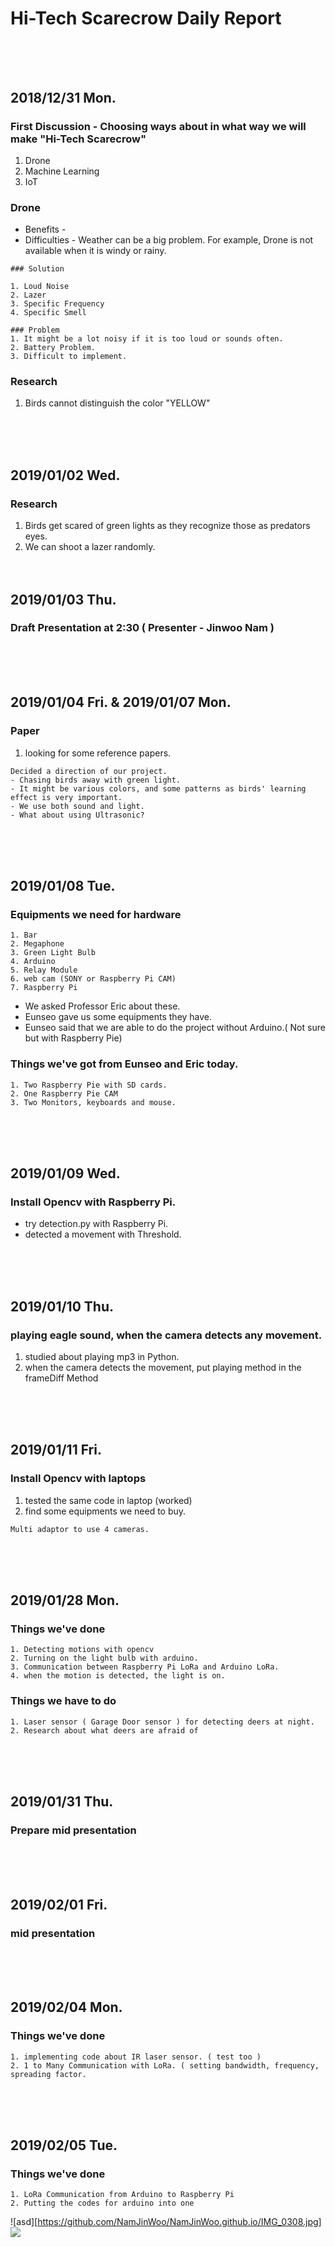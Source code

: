 # Hi-Tech Scarecrow Daily Report <br/><br/><br/>

## 2018/12/31 Mon.

### First Discussion - Choosing ways about in what way we will make "Hi-Tech Scarecrow"
1. Drone
2. Machine Learning
3. IoT

### Drone
- Benefits - 
- Difficulties - Weather can be a big problem. For example, Drone is not available when it is windy or rainy.

```
### Solution

1. Loud Noise
2. Lazer
3. Specific Frequency
4. Specific Smell

### Problem
1. It might be a lot noisy if it is too loud or sounds often.
2. Battery Problem.
3. Difficult to implement.
```
  
  
### Research
  1. Birds cannot distinguish the color "YELLOW"

<br/><br/><br/>
## 2019/01/02 Wed.

### Research
  1. Birds get scared of green lights as they recognize those as predators eyes.
  2. We can shoot a lazer randomly.
<br/><br/><br/>
## 2019/01/03 Thu.

### Draft Presentation at 2:30 ( Presenter - Jinwoo Nam )
<br/><br/><br/>
## 2019/01/04 Fri. & 2019/01/07 Mon.

### Paper
1. looking for some reference papers.

```
Decided a direction of our project. 
- Chasing birds away with green light.
- It might be various colors, and some patterns as birds' learning effect is very important.
- We use both sound and light.
- What about using Ultrasonic?
```
<br/><br/><br/>
## 2019/01/08 Tue.  

### Equipments we need for hardware
```
1. Bar
2. Megaphone
3. Green Light Bulb
4. Arduino
5. Relay Module
6. web cam (SONY or Raspberry Pi CAM)
7. Raspberry Pi
```
- We asked Professor Eric about these.
- Eunseo gave us some equipments they have.
- Eunseo said that we are able to do the project without Arduino.( Not sure but with Raspberry Pie)

### Things we've got from Eunseo and Eric today.
```
1. Two Raspberry Pie with SD cards.
2. One Raspberry Pie CAM
3. Two Monitors, keyboards and mouse.
```

<br/><br/><br/>
## 2019/01/09 Wed.  

### Install Opencv with Raspberry Pi.
- try detection.py with Raspberry Pi.
- detected a movement with Threshold.

<br/><br/><br/>
## 2019/01/10 Thu.

### playing eagle sound, when the camera detects any movement.
1. studied about playing mp3 in Python.
2. when the camera detects the movement, put playing method in the frameDiff Method

<br/><br/><br/>
## 2019/01/11 Fri.

### Install Opencv with laptops
1. tested the same code in laptop (worked)
2. find some equipments we need to buy.

```
Multi adaptor to use 4 cameras.
```

<br/><br/><br/>
## 2019/01/28 Mon.

### Things we've done
```
1. Detecting motions with opencv
2. Turning on the light bulb with arduino.
3. Communication between Raspberry Pi LoRa and Arduino LoRa.
4. when the motion is detected, the light is on.
```

### Things we have to do
```
1. Laser sensor ( Garage Door sensor ) for detecting deers at night.
2. Research about what deers are afraid of
```
<br/><br/><br/>
## 2019/01/31 Thu.

### Prepare mid presentation

<br/><br/><br/>
## 2019/02/01 Fri.

### mid presentation

<br/><br/><br/>
## 2019/02/04 Mon.

### Things we've done
```
1. implementing code about IR laser sensor. ( test too )
2. 1 to Many Communication with LoRa. ( setting bandwidth, frequency, spreading factor.
```
<br/><br/><br/>
## 2019/02/05 Tue.

### Things we've done
```
1. LoRa Communication from Arduino to Raspberry Pi
2. Putting the codes for arduino into one
```

![asd][https://github.com/NamJinWoo/NamJinWoo.github.io/IMG_0308.jpg]
<img src="https://github.com/NamJinWoo/NamJinWoo.github.io/blob/master/IMG_0308.jpg">

